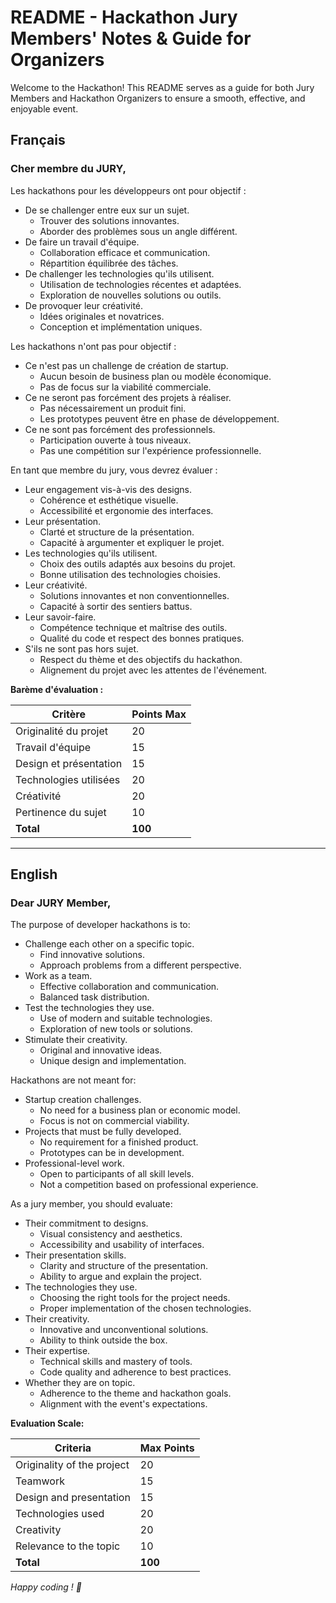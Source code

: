 # README - Hackathon Jury Members' Notes & Guide for Organizers

Welcome to the Hackathon! This README serves as a guide for both Jury Members and Hackathon Organizers to ensure a smooth, effective, and enjoyable event.

## Français

### Cher membre du JURY,

Les hackathons pour les développeurs ont pour objectif :
- De se challenger entre eux sur un sujet.
  - Trouver des solutions innovantes.
  - Aborder des problèmes sous un angle différent.
- De faire un travail d'équipe.
  - Collaboration efficace et communication.
  - Répartition équilibrée des tâches.
- De challenger les technologies qu'ils utilisent.
  - Utilisation de technologies récentes et adaptées.
  - Exploration de nouvelles solutions ou outils.
- De provoquer leur créativité.
  - Idées originales et novatrices.
  - Conception et implémentation uniques.

Les hackathons n'ont pas pour objectif :
- Ce n'est pas un challenge de création de startup.
  - Aucun besoin de business plan ou modèle économique.
  - Pas de focus sur la viabilité commerciale.
- Ce ne seront pas forcément des projets à réaliser.
  - Pas nécessairement un produit fini.
  - Les prototypes peuvent être en phase de développement.
- Ce ne sont pas forcément des professionnels.
  - Participation ouverte à tous niveaux.
  - Pas une compétition sur l'expérience professionnelle.

En tant que membre du jury, vous devrez évaluer :
- Leur engagement vis-à-vis des designs.
  - Cohérence et esthétique visuelle.
  - Accessibilité et ergonomie des interfaces.
- Leur présentation.
  - Clarté et structure de la présentation.
  - Capacité à argumenter et expliquer le projet.
- Les technologies qu'ils utilisent.
  - Choix des outils adaptés aux besoins du projet.
  - Bonne utilisation des technologies choisies.
- Leur créativité.
  - Solutions innovantes et non conventionnelles.
  - Capacité à sortir des sentiers battus.
- Leur savoir-faire.
  - Compétence technique et maîtrise des outils.
  - Qualité du code et respect des bonnes pratiques.
- S'ils ne sont pas hors sujet.
  - Respect du thème et des objectifs du hackathon.
  - Alignement du projet avec les attentes de l'événement.

**Barème d'évaluation :**

| Critère                     | Points Max |
|-----------------------------|------------|
| Originalité du projet        | 20         |
| Travail d'équipe             | 15         |
| Design et présentation       | 15         |
| Technologies utilisées       | 20         |
| Créativité                   | 20         |
| Pertinence du sujet          | 10         |
| **Total**                    | **100**    |

---

## English

### Dear JURY Member,

The purpose of developer hackathons is to:
- Challenge each other on a specific topic.
  - Find innovative solutions.
  - Approach problems from a different perspective.
- Work as a team.
  - Effective collaboration and communication.
  - Balanced task distribution.
- Test the technologies they use.
  - Use of modern and suitable technologies.
  - Exploration of new tools or solutions.
- Stimulate their creativity.
  - Original and innovative ideas.
  - Unique design and implementation.

Hackathons are not meant for:
- Startup creation challenges.
  - No need for a business plan or economic model.
  - Focus is not on commercial viability.
- Projects that must be fully developed.
  - No requirement for a finished product.
  - Prototypes can be in development.
- Professional-level work.
  - Open to participants of all skill levels.
  - Not a competition based on professional experience.

As a jury member, you should evaluate:
- Their commitment to designs.
  - Visual consistency and aesthetics.
  - Accessibility and usability of interfaces.
- Their presentation skills.
  - Clarity and structure of the presentation.
  - Ability to argue and explain the project.
- The technologies they use.
  - Choosing the right tools for the project needs.
  - Proper implementation of the chosen technologies.
- Their creativity.
  - Innovative and unconventional solutions.
  - Ability to think outside the box.
- Their expertise.
  - Technical skills and mastery of tools.
  - Code quality and adherence to best practices.
- Whether they are on topic.
  - Adherence to the theme and hackathon goals.
  - Alignment with the event's expectations.

**Evaluation Scale:**

| Criteria                     | Max Points |
|------------------------------|------------|
| Originality of the project    | 20         |
| Teamwork                      | 15         |
| Design and presentation       | 15         |
| Technologies used             | 20         |
| Creativity                    | 20         |
| Relevance to the topic        | 10         |
| **Total**                     | **100**    |

*Happy coding ! 💙*
